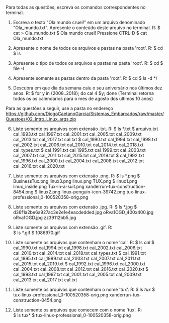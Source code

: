 Para todas as questões, escreva os comandos correspondentes no terminal.

1. Escreva o texto "Ola mundo cruel!" em um arquivo denominado "Ola_mundo.txt". Apresente o conteúdo deste arquivo no terminal.
	R:	$ cat > Ola_mundo.txt
		$ Ola mundo cruel!
		Pressione CTRL-D
		$ cat Ola_mundo.txt

2. Apresente o nome de todos os arquivos e pastas na pasta 'root'.
	R:	$ cd
		$ ls

3. Apresente o tipo de todos os arquivos e pastas na pasta 'root'.
	R:	$ cd
		$ file -l

4. Apresente somente as pastas dentro da pasta 'root'.
	R:	$ cd
		$ ls -d */

5. Descubra em que dia da semana caiu o seu aniversário nos últimos dez anos.
	R:	$ for y in {2008..2018}; do cal 4 $y; done
		(Terminal retorna todos os os calendarios para o mes de agosto dos ultimos 10 anos)

Para as questões a seguir, use a pasta no endereço https://github.com/DiogoCaetanoGarcia/Sistemas_Embarcados/raw/master/Questoes/02_Intro_Linux_arqs.zip

6. Liste somente os arquivos com extensão .txt.
	R:
	$ ls *.txt
	$ arquivo.txt   cal_1993.txt  cal_1997.txt  cal_2001.txt  cal_2005.txt  cal_2009.txt  cal_2013.txt  cal_2017.txt  cal.txt
	$ cal_1990.txt  cal_1994.txt  cal_1998.txt  cal_2002.txt  cal_2006.txt  cal_2010.txt  cal_2014.txt  cal_2018.txt  cal_types.txt
	$ cal_1991.txt  cal_1995.txt  cal_1999.txt  cal_2003.txt  cal_2007.txt  cal_2011.txt  cal_2015.txt  cal_2019.txt
	$ cal_1992.txt  cal_1996.txt  cal_2000.txt  cal_2004.txt  cal_2008.txt  cal_2012.txt  cal_2016.txt  cal_2020.txt

7. Liste somente os arquivos com extensão .png.
	R:
	$ ls *.png
	$ BusinessTux.png  linux3.png                    linux.png                                    TUX.png
	$ linux1.png       linux_inside.png              Tux-in-a-suit.png                            xanderrun-tux-construction-8454.png
	$ linux2.png       linux-penguin-icon-39742.png  tux-linux-professional_0-100520358-orig.png

8. Liste somente os arquivos com extensão .jpg.
	R:
	$ ls *.jpg
	$ d36f1a2be6a927ac3e2e1e4eacdedded.jpg  oRva1OGD_400x400.jpg  oRva1OGD.jpg  zz39112bb5.jpg

9. Liste somente os arquivos com extensão .gif.
	R:	
	$ ls *.gif
	$ 1086970.gif
10. Liste somente os arquivos que contenham o nome 'cal'.
	R:
	$ ls *cal*
	$ cal_1990.txt  cal_1994.txt  cal_1998.txt  cal_2002.txt  cal_2006.txt  cal_2010.txt  cal_2014.txt  cal_2018.txt  cal_types.txt
	$ cal_1991.txt  cal_1995.txt  cal_1999.txt  cal_2003.txt  cal_2007.txt  cal_2011.txt  cal_2015.txt  cal_2019.txt
	$ cal_1992.txt  cal_1996.txt  cal_2000.txt  cal_2004.txt  cal_2008.txt  cal_2012.txt  cal_2016.txt  cal_2020.txt
	$ cal_1993.txt  cal_1997.txt  cal_2001.txt  cal_2005.txt  cal_2009.txt  cal_2013.txt  cal_2017.txt  cal.txt	

11. Liste somente os arquivos que contenham o nome 'tux'.
	R:
	$ ls *tux*
	$ tux-linux-professional_0-100520358-orig.png  xanderrun-tux-construction-8454.png 

12. Liste somente os arquivos que comecem com o nome 'tux'.
	R:	
	$ ls tux*
	$ tux-linux-professional_0-100520358-orig.png
